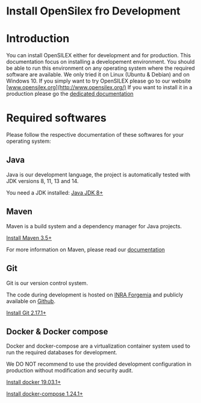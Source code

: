 Install OpenSilex fro Development
=================================

# Introduction

You can install OpenSILEX either for development and for production.
This documentation focus on installing a developement environment.
You should be able to run this environment on any operating system where the required software are available.
We only tried it on Linux (Ubuntu & Debian) and on Windows 10.
If you simply want to try OpenSILEX please go to our website [www.opensilex.org](http://www.opensilex.org/) 
If you want to install it in a production please go the [dedicated documentation](./production) 

# Required softwares

Please follow the respective documentation of these softwares for your operating system:

## Java 

Java is our development language, the project is automatically tested with JDK versions 8, 11, 13 and 14.

You need a JDK installed: [Java JDK 8+](https://jdk.java.net/)


## Maven

Maven is a build system and a dependency manager for Java projects.

[Install Maven 3.5+](https://maven.apache.org/install.html)

For more information on Maven, please read our [documentation](../tools/maven)

## Git

Git is our version control system.

The code during development is hosted on [INRA Forgemia](https://forgemia.inra.fr/OpenSILEX/opensilex-dev) and publicly available on [Github](https://github.com/OpenSILEX/opensilex-dev).

[Install Git 2.17.1+](https://git-scm.com/book/en/v2/Getting-Started-Installing-Git)

## Docker & Docker compose

Docker and docker-compose are a virtualization container system used to run the required databases for development.

We DO NOT recommend to use the provided development configuration in production without modification and security audit.

[Install docker 19.03.1+](https://docs.docker.com/install/)

[Install docker-compose 1.24.1+](https://docs.docker.com/compose/install/)


